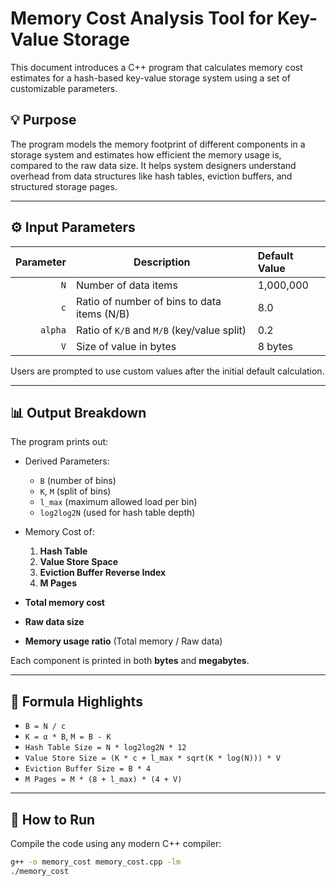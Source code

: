 # Memory Cost Analysis Tool for Key-Value Storage

This document introduces a C++ program that calculates memory cost estimates for a hash-based key-value storage system using a set of customizable parameters.

## 💡 Purpose

The program models the memory footprint of different components in a storage system and estimates how efficient the memory usage is, compared to the raw data size. It helps system designers understand overhead from data structures like hash tables, eviction buffers, and structured storage pages.

---

## ⚙️ Input Parameters

| Parameter | Description                              | Default Value |
|----------:|------------------------------------------|:--------------|
| `N`       | Number of data items                     | 1,000,000     |
| `c`       | Ratio of number of bins to data items (N/B) | 8.0        |
| `alpha`   | Ratio of `K/B` and `M/B` (key/value split) | 0.2        |
| `V`       | Size of value in bytes                   | 8 bytes       |

Users are prompted to use custom values after the initial default calculation.

---

## 📊 Output Breakdown

The program prints out:

- Derived Parameters:
  - `B` (number of bins)
  - `K`, `M` (split of bins)
  - `l_max` (maximum allowed load per bin)
  - `log2log2N` (used for hash table depth)

- Memory Cost of:
  1. **Hash Table**
  2. **Value Store Space**
  3. **Eviction Buffer Reverse Index**
  4. **M Pages**

- **Total memory cost**
- **Raw data size**
- **Memory usage ratio** (Total memory / Raw data)

Each component is printed in both **bytes** and **megabytes**.

---

## 🧮 Formula Highlights

- `B = N / c`
- `K = α * B`, `M = B - K`
- `Hash Table Size = N * log2log2N * 12`
- `Value Store Size = (K * c + l_max * sqrt(K * log(N))) * V`
- `Eviction Buffer Size = B * 4`
- `M Pages = M * (8 + l_max) * (4 + V)`

---

## 🏁 How to Run

Compile the code using any modern C++ compiler:

```bash
g++ -o memory_cost memory_cost.cpp -lm
./memory_cost
